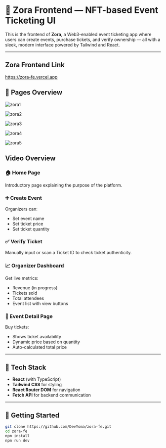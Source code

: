 # 🎨 Zora Frontend — NFT-based Event Ticketing UI

This is the frontend of **Zora**, a Web3-enabled event ticketing app where users can create events, purchase tickets, and verify ownership — all with a sleek, modern interface powered by Tailwind and React.

---

## Zora Frontend Link
https://zora-fe.vercel.app

## 🧪 Pages Overview
![zora1](https://github.com/user-attachments/assets/03e0019d-bae6-45fd-a368-08964e9d8b82)

![zora2](https://github.com/user-attachments/assets/bdf7947b-cac9-4ac8-857c-91689ebf9c00)

![zora3](https://github.com/user-attachments/assets/c530b0e1-6fe0-41cf-81cb-01960630e013)

![zora4](https://github.com/user-attachments/assets/2771d3e3-673d-4bad-9dac-a6dad6dd9fcb)

![zora5](https://github.com/user-attachments/assets/08da9d70-55a1-4cff-96c0-a2bf3ba79bcc)

## Video Overview


### 🏠 Home Page
Introductory page explaining the purpose of the platform.

### ➕ Create Event
Organizers can:
- Set event name
- Set ticket price
- Set ticket quantity

### ✅ Verify Ticket
Manually input or scan a Ticket ID to check ticket authenticity.

### 📈 Organizer Dashboard
Get live metrics:
- Revenue (in progress)
- Tickets sold
- Total attendees
- Event list with view buttons

### 📄 Event Detail Page
Buy tickets:
- Shows ticket availability
- Dynamic price based on quantity
- Auto-calculated total price

---

## 🧰 Tech Stack

- **React** (with TypeScript)
- **Tailwind CSS** for styling
- **React Router DOM** for navigation
- **Fetch API** for backend communication

---

## 🚀 Getting Started

```bash
git clone https://github.com/DevYoma/zora-fe.git
cd zora-fe
npm install
npm run dev
